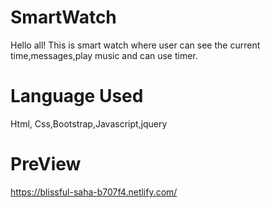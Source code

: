# SmartWatch
Hello all!
This is smart watch where user can see the current time,messages,play music and can use timer.

# Language Used
Html, Css,Bootstrap,Javascript,jquery  

# PreView
https://blissful-saha-b707f4.netlify.com/
